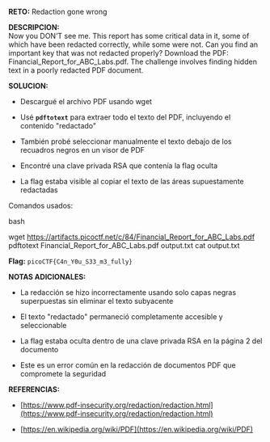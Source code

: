 **RETO:** Redaction gone wrong

**DESCRIPCION:**  
Now you DON’T see me. This report has some critical data in it, some of which have been redacted correctly, while some were not. Can you find an important key that was not redacted properly? Download the PDF: Financial_Report_for_ABC_Labs.pdf. The challenge involves finding hidden text in a poorly redacted PDF document.

**SOLUCION:**

- Descargué el archivo PDF usando wget
    
- Usé **`pdftotext`** para extraer todo el texto del PDF, incluyendo el contenido "redactado"
    
- También probé seleccionar manualmente el texto debajo de los recuadros negros en un visor de PDF
    
- Encontré una clave privada RSA que contenía la flag oculta
    
- La flag estaba visible al copiar el texto de las áreas supuestamente redactadas
    

Comandos usados:

bash

wget https://artifacts.picoctf.net/c/84/Financial_Report_for_ABC_Labs.pdf
pdftotext Financial_Report_for_ABC_Labs.pdf output.txt
cat output.txt

**Flag:** `picoCTF{C4n_Y0u_S33_m3_fully}`

**NOTAS ADICIONALES:**

- La redacción se hizo incorrectamente usando solo capas negras superpuestas sin eliminar el texto subyacente
    
- El texto "redactado" permaneció completamente accesible y seleccionable
    
- La flag estaba oculta dentro de una clave privada RSA en la página 2 del documento
    
- Este es un error común en la redacción de documentos PDF que compromete la seguridad
    

**REFERENCIAS:**

- [https://www.pdf-insecurity.org/redaction/redaction.html](https://www.pdf-insecurity.org/redaction/redaction.html)
    
- [https://en.wikipedia.org/wiki/PDF](https://en.wikipedia.org/wiki/PDF)